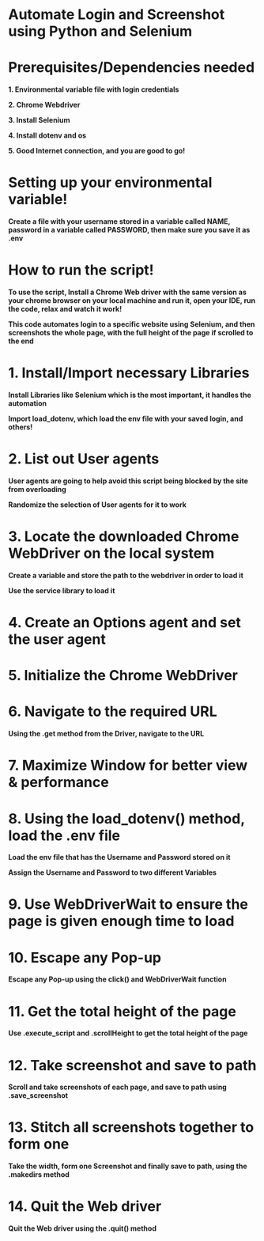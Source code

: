 # Automate Login and Screenshot using Python and Selenium

# Prerequisites/Dependencies needed
**1. Environmental variable file with login credentials**

**2. Chrome Webdriver**

**3. Install Selenium**

**4. Install dotenv and os**

**5. Good Internet connection, and you are good to go!**

# Setting up your environmental variable!
**Create a file with your username stored in a variable called NAME, password in a variable called PASSWORD, then make sure you save it as .env**

# How to run the script!
**To use the script, Install a Chrome Web driver with the same version as your chrome browser on your local machine and run it, open your IDE, run the code, relax and watch it work!**

**This code automates login to a specific website using Selenium, and then screenshots the whole page, with the full height of the page if scrolled to the end**

# 1. Install/Import necessary Libraries
**Install Libraries like Selenium which is the most important, it handles the automation**

**Import load_dotenv, which load the env file with your saved login, and others!**

# 2. List out User agents
**User agents are going to help avoid this script being blocked by the site from overloading**

**Randomize the selection of User agents for it to work**

# 3. Locate the downloaded Chrome WebDriver on the local system
**Create a variable and store the path to the webdriver in order to load it**

**Use the service library to load it**

# 4. Create an Options agent and set the user agent

# 5. Initialize the Chrome WebDriver

# 6. Navigate to the required URL
**Using the .get method from the Driver, navigate to the URL**

# 7. Maximize Window for better view & performance

# 8. Using the load_dotenv() method, load the .env file
**Load the env file that has the Username and Password stored on it**

**Assign the Username and Password to two different Variables**

# 9. Use WebDriverWait to ensure the page is given enough time to load

# 10. Escape any Pop-up 
**Escape any Pop-up using the click() and WebDriverWait function**

# 11. Get the total height of the page
**Use .execute_script and .scrollHeight to get the total height of the page**

# 12. Take screenshot and save to path
**Scroll and take screenshots of each page, and save to path using .save_screenshot**

# 13. Stitch all screenshots together to form one
**Take the width, form one Screenshot and finally save to path, using the .makedirs method**

# 14. Quit the Web driver
**Quit the Web driver using the .quit() method**
